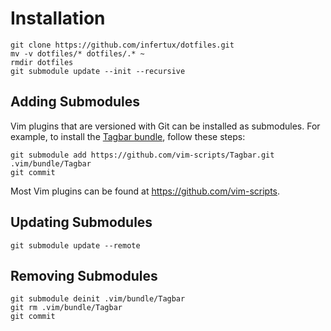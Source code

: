 Installation
============

    git clone https://github.com/infertux/dotfiles.git
    mv -v dotfiles/* dotfiles/.* ~
    rmdir dotfiles
    git submodule update --init --recursive

Adding Submodules
-----------------

Vim plugins that are versioned with Git can be installed as submodules.
For example, to install the [Tagbar bundle](https://github.com/vim-scripts/Tagbar), follow these steps:

    git submodule add https://github.com/vim-scripts/Tagbar.git .vim/bundle/Tagbar
    git commit

Most Vim plugins can be found at https://github.com/vim-scripts.

Updating Submodules
-------------------

    git submodule update --remote

Removing Submodules
-------------------

    git submodule deinit .vim/bundle/Tagbar
    git rm .vim/bundle/Tagbar
    git commit


